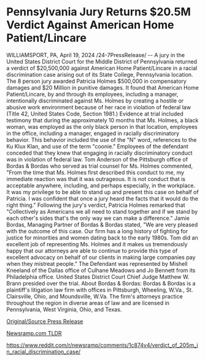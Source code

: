 # Pennsylvania Jury Returns $20.5M Verdict Against American Home Patient/Lincare

WILLIAMSPORT, PA, April 19, 2024 /24-7PressRelease/ -- A jury in the United States District Court for the Middle District of Pennsylvania returned a verdict of $20,500,000 against American Home Patient/Lincare in a racial discrimination case arising out of its State College, Pennsylvania location. The 8 person jury awarded Patricia Holmes $500,000 in compensatory damages and $20 Million in punitive damages. It found that American Home Patient/Lincare, by and through its employees, including a manager, intentionally discriminated against Ms. Holmes by creating a hostile or abusive work environment because of her race in violation of federal law (Title 42, United States Code, Section 1981.)   Evidence at trial included testimony that during the approximately 10 months that Ms. Holmes, a black woman, was employed as the only black person in that location, employees in the office, including a manager, engaged in racially discriminatory behavior. This behavior included the use of the "N" word, references to the Ku Klux Klan, and use of the term "coonie." Employees of the defendant conceded that they knew that engaging in racially discriminatory conduct was in violation of federal law.  Tom Anderson of the Pittsburgh office of Bordas & Bordas who served as trial counsel for Ms. Holmes commented, "From the time that Ms. Holmes first described this conduct to me, my immediate reaction was that it was outrageous. It is not conduct that is acceptable anywhere, including, and perhaps especially, in the workplace. It was my privilege to be able to stand up and present this case on behalf of Patricia. I was confident that once a jury heard the facts that it would do the right thing."  Following the jury's verdict, Patricia Holmes remarked that "Collectively as Americans we all need to stand together and if we stand by each other's sides that's the only way we can make a difference."  Jamie Bordas, Managing Partner of Bordas & Bordas stated, "We are very pleased with the outcome of this case. Our firm has a long history of fighting for justice for minorities and women dating back to the early 1980s. Tom did an excellent job of representing Ms. Holmes and it makes us tremendously happy that our attorneys are able to continue to provide this type of excellent advocacy on behalf of our clients in making large companies pay when they mistreat people."   The Defendant was represented by Mishell Kneeland of the Dallas office of Culhane Meadows and Jo Bennett from its Philadelphia office. United States District Court Chief Judge Matthew W. Brann presided over the trial.  About Bordas & Bordas:  Bordas & Bordas is a plaintiff's litigation law firm with offices in Pittsburgh, Wheeling, W.Va., St. Clairsville, Ohio, and Moundsville, W.Va. The firm's attorneys practice throughout the region in diverse areas of law and are licensed in Pennsylvania, West Virginia, Ohio, and Texas. 

[Original/Source Press Release](https://www.24-7pressrelease.com/press-release/510202/pennsylvania-jury-returns-205m-verdict-against-american-home-patientlincare)
                    

[Newsramp.com TLDR](None) 

https://www.reddit.com/r/newsramp/comments/1c874v4/verdict_of_205m_in_racial_discrimination_case/